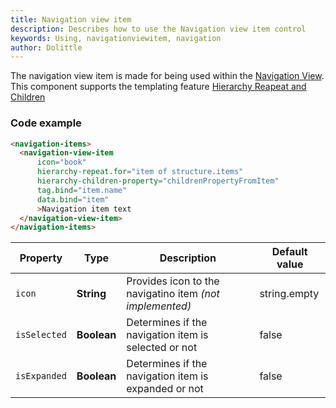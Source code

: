 ```yaml
---
title: Navigation view item
description: Describes how to use the Navigation view item control
keywords: Using, navigationviewitem, navigation
author: Dolittle
---
```


The navigation view item is made for being used within the [Navigation View](/interaction/aurelia/aurelia-components/controls/navigationview/). This component supports the templating feature [Hierarchy Reapeat and Children](/interaction/aurelia/aurelia-components/templating/hierarchy_repeat/)

### Code example

```html
<navigation-items>
  <navigation-view-item
      icon="book"
      hierarchy-repeat.for="item of structure.items"
      hierarchy-children-property="childrenPropertyFromItem"
      tag.bind="item.name"
      data.bind="item"
      >Navigation item text
  </navigation-view-item>
</navigation-items>
```

| Property | Type | Description | Default value |
| -------- | ---- | ----------- | ------------- |
| `icon` | **String**| Provides icon to the navigatino item _(not implemented)_|string.empty|
|`isSelected`|**Boolean**|Determines if the navigation item is selected or not|false|
|`isExpanded`|**Boolean**|Determines if the navigation item is expanded or not|false|
